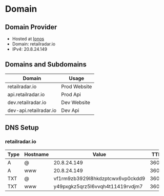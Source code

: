 # Domain

## Domain Provider
- Hosted at [Ionos](www.ionos.de)
- Domain: retailradar.io
- IPv4: 20.8.24.149

## Domains and Subdomains

| Domain        | Usage         |
| ------------- | ------------- |
| retailradar.io | Prod Website |
| api.retailradar.io | Prod Api|
| dev.retailradar.io | Dev Website |
| dev-api.retailradar.io | Dev Api |

## DNS Setup

### retailradar.io
 
 Type           | Hostname         | Value         | TTL         |
| ------------- | ------------- | ------------- |------------- |
| A | @ | 20.8.24.149 | 3600
| A | www | 20.8.24.149 | 3600
| TXT | @ | vf1rm9zb3929l8hkdzptcwx6vp0ckdd9 | 3600
| TXT | www | y49pxgkz5qrz5l6vvqh4t11419rvdjm7 | 3600
